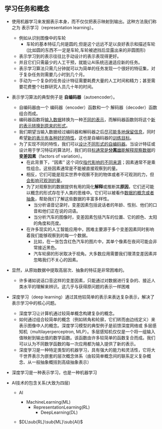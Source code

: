 ## 学习任务和概念

- 使用机器学习来发掘表示本身，而不仅仅把表示映射到输出。这种方法我们称之为 表示学习（representation learning）。

  - 例如从识别图像中的车轮
    - 车轮的基本特征几何是圆的,但是这个远远不足以良好表示和描述车轮(比如圆的东西不一定是车轮,车轮被遮挡后显露出来的非圆图形)
  - 表示学习到的表示往往比手动设计的表示表现得更好。
  - 并且它们只需最少的人工干预，就能让AI系统迅速适应新的任务。
  - 表示学习算法只需几分钟就可以为简单的任务发现一个很好的特征集，对于复杂任务则需要几小时到几个月。
  - 手动为一个复杂的任务设计特征需要耗费大量的人工时间和精力；甚至需要花费整个社群研究人员几十年的时间。

- 表示学习算法的典型例子是 **自编码器**（autoencoder）。

  - 自编码器由一个 编码器（encoder）函数和一个 解码器（decoder）函数组合而成。
  - 编码器函数将<u>输入数据</u>转换为一种<u>不同的表示</u>，而解码器函数则将这个<u>新的表示转换到原来的形式</u>。
  - 我们期望当输入数据经过编码器和解码器之后<u>尽可能多地保留信息</u>，同时希望<u>新的表示有各种好的特性</u>，这也是自编码器的<u>训练目标</u>。
  - 为了实现不同的特性，我们可以<u>设计不同形式的自编码器</u>。当设计特征或设计用于学习特征的算法时，我们的目<u>标通常是**分离出**能解释观察数据</u>的 **变差因素**（factors of variation）。
    - 在此背景下，‘‘因素’’ 这个词仅<u>指代影响的不同来源</u>；因素通常不是乘性组合。这些因素通常是不能被直接观察到的量。
    - 相反，它们可能是现实世界中观察不到的物体或者不可观测的力，但<u>会影响可观测的量</u>。
    - 为了对观察到的数据提供有用的简化**解释**或推断其**原因**，它们还可能以概念的形式存在于人类的思维中。它们可以被看作<u>数据的概念或者抽象</u>，帮助我们了解这些数据的丰富多样性。
      - 当分析语音记录时，变差因素包括说话者的年龄、性别、他们的口音和他们正在说的词语。
      - 当分析汽车的图像时，变差因素包括汽车的位置、它的颜色、太阳的角度和亮度。
    - 在许多现实的人工智能应用中，困难主要源于多个变差因素同时影响着我们能够观察到的每一个数据。
      - 比如，在一张包含红色汽车的图片中，其单个像素在夜间可能会非常接近黑色。
      - 汽车轮廓的形状取决于视角。大多数应用需要我们理清变差因素并忽略我们不关心的因素。

- 显然，从原始数据中提取高层次、抽象的特征是非常困难的。

  - 许多诸如说话口音这样的变差因素，只能通过对数据进行复杂的、接近人类水平的理解来辨识。这几乎与获得原问题的表示一样困难

- 深度学习（deep learning）通过其他较简单的表示来表达复杂表示，解决了表示学习中的核心问题。

  - 深度学习让计算机通过较简单概念构建复杂的概念。
  - 如何通过组合较简单的概念（例如转角和轮廓，它们转而由边线定义）来表示图像中人的概念。深度学习模型的典型例子是前馈深度网络或 多层感知机（multilayerperceptron, MLP）。多层感知机仅仅是一个将一组输入值映射到输出值的数学函数。该函数由许多较简单的函数复合而成。我们可以认为不同数学函数的每一次应用都为输入提供了新的表示。
  - 深度学习是一种特定类型的机器学习，具有强大的能力和灵活性，它将大千世界表示为嵌套的层次概念体系（由较简单概念间的联系定义复杂概念、从一般抽象概括到高级抽象表示）

- 深度学习是一种表示学习，也是一种机器学习

- AI技术的包含关系(大致为四层)

  - AI
    - MachineLearning(ML)
      - RepresentationLearning(RL)
        - DeepLearning(DL)

  - $DL\sub{RL}\sub{ML}\sub{AI}$



